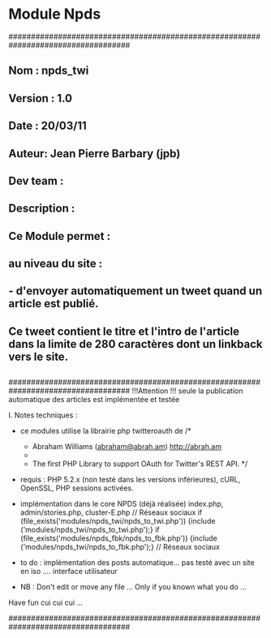 # Module Npds 

###################################################################################
##
## Nom : npds_twi
## Version : 1.0
## Date : 20/03/11
## Auteur: Jean Pierre Barbary (jpb) 
## Dev team :
## Description :
## Ce Module permet :
##   au niveau du site :
##    - d'envoyer automatiquement un tweet quand un article est publié. 
##      Ce tweet contient le titre et l'intro de l'article dans la limite de 280 caractères dont un linkback vers le site.
##
###################################################################################
!!!Attention !!! seule la publication automatique des articles est implémentée et testée

I. Notes techniques :

- ce modules utilise la librairie php twitteroauth de 
    /*
     * Abraham Williams (abraham@abrah.am) http://abrah.am
     *
     * The first PHP Library to support OAuth for Twitter's REST API.
     */

- requis :
    PHP 5.2.x (non testé dans les versions inférieures), cURL, OpenSSL, PHP sessions activées.

- implémentation dans le core NPDS (déjà réalisée)
    index.php, admin/stories.php, cluster-E.php
       // Réseaux sociaux
          if (file_exists('modules/npds_twi/npds_to_twi.php')) {include ('modules/npds_twi/npds_to_twi.php');}
          if (file_exists('modules/npds_fbk/npds_to_fbk.php')) {include ('modules/npds_twi/npds_to_fbk.php');}
       // Réseaux sociaux

- to do : 
    implémentation des posts automatique...
    pas testé avec un site en iso ....
    interface utilisateur 
    
- NB : Don't edit or move any file ... Only if you known what you do ...

Have fun cui cui cui ...

###################################################################################
